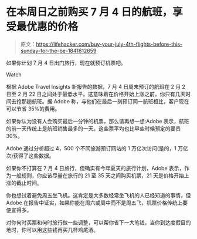 # 在本周日之前购买 7 月 4 日的航班，享受最优惠的价格

> 原文：<https://lifehacker.com/buy-your-july-4th-flights-before-this-sunday-for-the-be-1841812659>

如果你计划 7 月 4 日出门旅行，现在就预订机票吧。

Watch

根据 Adobe Travel Insights 新报告的数据，7 月 4 日周末预订的航班在 2 月 2 日至 2 月 22 日之间处于最低水平。这意味着在价格开始上涨之前，你只有几天时间去抢那趟航班。据 Adobe 称，与他们在最后一刻预订同一航班相比，客户现在可以节省 35%的费用。

如果你认为没有人会购买最后一分钟的机票，那么请再想一想:Adobe 表示，航班的前一天传统上是航班销售最多的一天。这些票平均也比早些时候预定的要贵 30%。

Adobe 通过分析超过 4，500 个不同旅游预订网站的 1 万亿次访问(是的，1 万亿次)获得了这些数据。

如果你不打算在 7 月 4 日旅行，但确实有今年夏天的旅行计划，Adobe 表示，作为一般规则，你应该尽量在旅行的 21 至 35 天之间购买机票，21 天是价格开始上涨的截止时间。

你也想试着避免周五坐飞机。这肯定是大多数经常坐飞机的人已经知道的事情，但 Adobe 在报告中证实，如果你能在周六或周中而不是周五飞，机票价格传统上要便宜得多。

对你何时买票和何时旅行做一些调整，可以帮你省下一大笔钱，当你到达度假目的地时，你可以用这些钱再买几杯鸡尾酒。